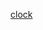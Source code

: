 [clock](https://github.com/creativeCodingART2210Fall2019Section2/Purvis_Liza__ART2210_Fall2019/tree/master/Exercises(real)/clock%20exercise/092519index.html)

